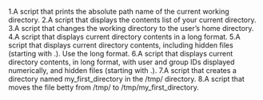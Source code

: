 1.A script that prints the absolute path name of the current working directory.
2.A script that displays the contents list of your current directory.
3.A script that changes the working directory to the user’s home directory.
4.A script that displays current directory contents in a long format.
5.A script that displays current directory contents, including hidden files (starting with .). Use the long format.
6.A script that displays current directory contents, in long format, with user and group IDs displayed numerically, and hidden files (starting with .).
7.A script that creates a directory named my_first_directory in the /tmp/ directory.
8.A script that moves the file betty from /tmp/ to /tmp/my_first_directory.
